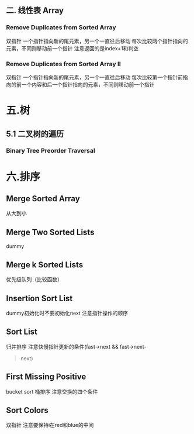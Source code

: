 ## 二. 线性表 Array
### Remove Duplicates from Sorted Array
双指针 一个指针指向新的尾元素，另一个一直往后移动 
每次比较两个指针指向的元素，不同则移动前一个指针
注意返回的是index+1和判空
### Remove Duplicates from Sorted Array II
双指针 一个指针指向新的尾元素，另一个一直往后移动 
每次比较第一个指针前指向的前一个内容和后一个指针指向的元素，不同则移动前一个指针  
  
# 五.树
## 5.1 二叉树的遍历
### Binary Tree Preorder Traversal


  
# 六.排序
## Merge Sorted Array
从大到小  
## Merge Two Sorted Lists
dummy  
## Merge k Sorted Lists
优先级队列（比较函数）  
## Insertion Sort List
dummy初始化时不要初始化next 注意指针操作的顺序  
## Sort List
归并排序 注意快慢指针更新的条件(fast->next && fast->next-
>next)  
## First Missing Positive
bucket sort 桶排序 注意交换的四个条件  
## Sort Colors
双指针 注意要保持i在red和blue的中间  

